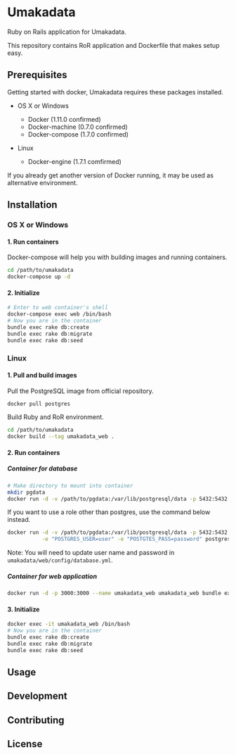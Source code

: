 # Umakadata

Ruby on Rails application for Umakadata.

This repository contains RoR application and Dockerfile that makes setup easy.

## Prerequisites

Getting started with docker, Umakadata requires these packages installed.

- OS X or Windows

    - Docker (1.11.0 confirmed)
    - Docker-machine (0.7.0 confirmed)
    - Docker-compose (1.7.0 confirmed)

- Linux

    - Docker-engine (1.7.1 comfirmed)

If you already get another version of Docker running, it may be used as alternative environment. 

## Installation

### OS X or Windows

#### 1. Run containers

Docker-compose will help you with building images and running containers.
```bash
cd /path/to/umakadata
docker-compose up -d
```

#### 2. Initialize

```bash
# Enter to web container's shell
docker-compose exec web /bin/bash
# Now you are in the container
bundle exec rake db:create
bundle exec rake db:migrate
bundle exec rake db:seed
```

### Linux

#### 1. Pull and build images

Pull the PostgreSQL image from official repository.
```bash
docker pull postgres
```

Build Ruby and RoR environment.
```bash
cd /path/to/umakadata
docker build --tag umakadata_web .
```

#### 2. Run containers

##### Container for database

```bash
# Make directory to mount into container
mkdir pgdata
docker run -d -v /path/to/pgdata:/var/lib/postgresql/data -p 5432:5432 --name umakadata_db postgres
```

If you want to use a role other than postgres, use the command below instead.
```bash
docker run -d -v /path/to/pgdata:/var/lib/postgresql/data -p 5432:5432 --name umakadata_db \
           -e "POSTGRES_USER=user" -e "POSTGTES_PASS=password" postgres
```

Note: You will need to update user name and password in `umakadata/web/config/database.yml`.

##### Container for web application

```bash
docker run -d -p 3000:3000 --name umakadata_web umakadata_web bundle exec rails s -p 3000 -b '0.0.0.0'
```

#### 3. Initialize

```bash
docker exec -it umakadata_web /bin/bash
# Now you are in the container
bundle exec rake db:create
bundle exec rake db:migrate
bundle exec rake db:seed
```

## Usage


## Development


## Contributing


## License

